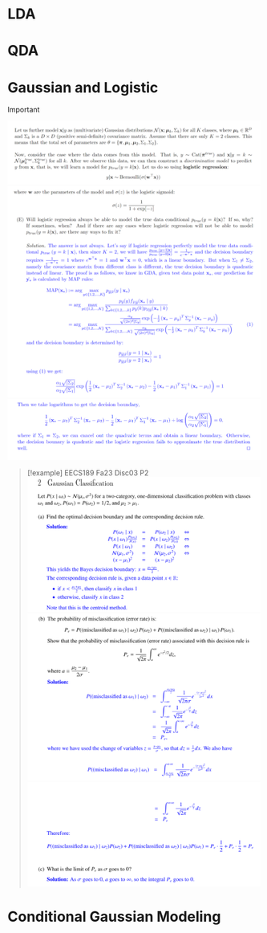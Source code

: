 # LDA






# QDA







# Gaussian and Logistic
> [!important]
> ![](2_Gaussian_Discriminative_Analysis.assets/image-20240227084929174.png)![](2_Gaussian_Discriminative_Analysis.assets/image-20240227084939422.png)![](2_Gaussian_Discriminative_Analysis.assets/image-20240227084945869.png)

> [!example] EECS189 Fa23 Disc03 P2
> ![](2_Gaussian_Discriminative_Analysis.assets/image-20240318150950234.png)![](2_Gaussian_Discriminative_Analysis.assets/image-20240318150957901.png)![](2_Gaussian_Discriminative_Analysis.assets/image-20240318151004905.png)




# Conditional Gaussian Modeling








